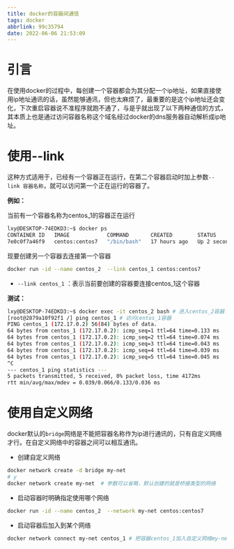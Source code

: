 ```yaml
---
title: docker的容器间通信
tags: docker
abbrlink: 99c35794
date: 2022-06-06 21:53:09
---
```




# 引言

在使用docker的过程中，每创建一个容器都会为其分配一个ip地址，如果直接使用ip地址通讯的话，虽然能够通讯，但也太麻烦了，最重要的是这个ip地址还会变化，下次重启容器说不准程序就跑不通了，与是乎就出现了以下两种通信的方式，其本质上也是通过访问容器名称这个域名经过docker的dns服务器自动解析成ip地址。

# 使用--link

这种方式适用于，已经有一个容器正在运行，在第二个容器启动时加上参数`--link 容器名称`，就可以访问第一个正在运行的容器了。

**例如：**

当前有一个容器名称为centos_1的容器正在运行

```bash
lxy@DESKTOP-74EDKD3:~$ docker ps
CONTAINER ID   IMAGE            COMMAND       CREATED        STATUS         PORTS     NAMES
7e0c0f7a46f9   centos:centos7   "/bin/bash"   17 hours ago   Up 2 seconds             centos_1
```

现要创建另一个容器去连接第一个容器

```bash
docker run -id --name centos_2  --link centos_1 centos:centos7
```

- `--link centos_1` ：表示当前要创建的容器要连接centos_1这个容器

**测试：**

```bash
lxy@DESKTOP-74EDKD3:~$ docker exec -it centos_2 bash # 进入centos_2容器
[root@2879a10f92f1 /] ping centos_1 # 访问centos_1容器
PING centos_1 (172.17.0.2) 56(84) bytes of data.
64 bytes from centos_1 (172.17.0.2): icmp_seq=1 ttl=64 time=0.133 ms
64 bytes from centos_1 (172.17.0.2): icmp_seq=2 ttl=64 time=0.074 ms
64 bytes from centos_1 (172.17.0.2): icmp_seq=3 ttl=64 time=0.043 ms
64 bytes from centos_1 (172.17.0.2): icmp_seq=4 ttl=64 time=0.039 ms
64 bytes from centos_1 (172.17.0.2): icmp_seq=5 ttl=64 time=0.045 ms
^C
--- centos_1 ping statistics ---
5 packets transmitted, 5 received, 0% packet loss, time 4172ms
rtt min/avg/max/mdev = 0.039/0.066/0.133/0.036 ms
```



# 使用自定义网络

docker默认的`bridge`网络是不能把容器名称作为ip进行通讯的，只有自定义网络才行。在自定义网络中的容器之间可以相互通讯。

- 创建自定义网络

```bash
docker network create -d bridge my-net
# y
docker network create my-net  # 参数可以省略，默认创建的就是桥接类型的网络
```

- 启动容器时明确指定使用哪个网络

```bash
docker run -id --name centos_2  --network my-net centos:centos7
```

- 启动容器后加入到某个网络

```bash
docker network connect my-net centos_1 # 把容器centos_1加入自定义网络my-net
```

